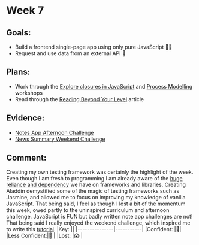 # Week 7
## Goals:

-   Build a frontend single-page app using only pure JavaScript 🙅‍♂️
-   Request and use data from an external API 💅
## Plans:
-   Work through the [Explore closures in JavaScript](https://github.com/makersacademy/skills-workshops/blob/master/further_javascript/explore_closures.md) and [Process Modelling](Process%20modelling) workshops
-   Read through the [Reading Beyond Your Level](https://hackmd.io/F-pmnp3hRhePddmf3mnKGw) article

## Evidence:

-   [Notes App Afternoon Challenge](https://github.com/sedwards93/notes-app)
-   [News Summary Weekend Challenge](https://github.com/sedwards93/news-summary-challenge)
## Comment:
Creating my own testing framework was certainly the highlight of the week. Even though I am fresh to programming I am already aware of the [huge reliance and dependency](https://qz.com/646467/how-one-programmer-broke-the-internet-by-deleting-a-tiny-piece-of-code/) we have on frameworks and libraries. Creating Aladdin demystified some of the magic of testing frameworks such as Jasmine, and allowed me to focus on improving my knowledge of vanilla JavaScript. That being said, I feel as though I lost a bit of the momentum this week, owed partly to the uninspired curriculum and afternoon challenge. JavaScript is FUN but badly written note app challenges are not! That being said I really enjoyed the weekend challenge, which inspired me to write this [tutorial](https://medium.com/swlh/dont-worry-be-api-a18b318d86d6).
|Key:     ||
|---------------|-----------|
|Confident:     |:nail_care:|
|Less Confident:|:no_good:  |
|Lost:          |:scream:   |
